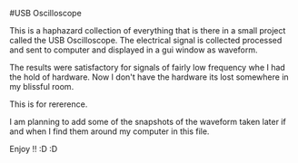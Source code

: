 #USB Oscilloscope

This is a haphazard collection of everything that is there in a small project
called the USB Oscilloscope. The electrical signal is collected processed and
sent to computer and displayed in a gui window as waveform.

The results were satisfactory for signals of fairly low frequency whe I   had
the hold of hardware. Now I don't have the hardware its lost somewhere  in my
blissful room. 

This is for rererence.

I am planning to add some of the snapshots of the waveform taken later if  and
when I find them around my computer in this file.

Enjoy !! :D
:D
